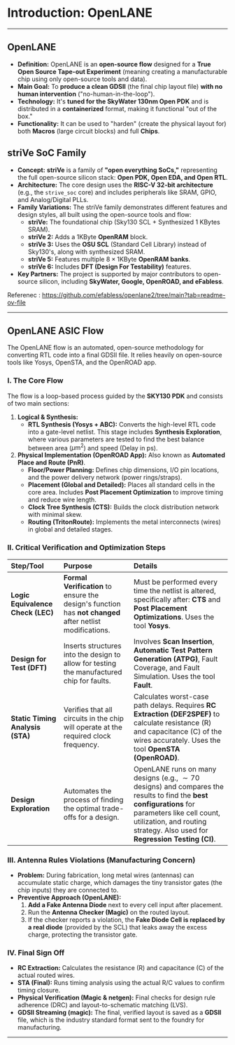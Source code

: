 # Introduction: OpenLANE

---

## OpenLANE
* **Definition:** OpenLANE is an **open-source flow** designed for a **True Open Source Tape-out Experiment** (meaning creating a manufacturable chip using only open-source tools and data).
* **Main Goal:** To **produce a clean GDSII** (the final chip layout file) **with no human intervention** ("no-human-in-the-loop").
* **Technology:** It's **tuned for the SkyWater 130nm Open PDK** and is distributed in a **containerized** format, making it functional "out of the box."
* **Functionality:** It can be used to "harden" (create the physical layout for) both **Macros** (large circuit blocks) and full **Chips**.


## striVe SoC Family
* **Concept:** **striVe** is a family of **"open everything SoCs,"** representing the full open-source silicon stack: **Open PDK, Open EDA, and Open RTL**.
* **Architecture:** The core design uses the **RISC-V 32-bit architecture** (e.g., the `strive_soc` core) and includes peripherals like SRAM, GPIO, and Analog/Digital PLLs.
* **Family Variations:** The striVe family demonstrates different features and design styles, all built using the open-source tools and flow:
    * **striVe:** The foundational chip (Sky130 SCL + Synthesized 1 KBytes SRAM).
    * **striVe 2:** Adds a $1 \text{KByte}$ **OpenRAM** block.
    * **striVe 3:** Uses the **OSU SCL** (Standard Cell Library) instead of Sky130's, along with synthesized SRAM.
    * **striVe 5:** Features multiple $8 \times 1 \text{KByte}$ **OpenRAM banks**.
    * **striVe 6:** Includes **DFT (Design For Testability)** features.
* **Key Partners:** The project is supported by major contributors to open-source silicon, including **SkyWater, Google, OpenROAD, and eFabless**.

Referenec : https://github.com/efabless/openlane2/tree/main?tab=readme-ov-file

---

##  OpenLANE ASIC Flow

The OpenLANE flow is an automated, open-source methodology for converting RTL code into a final GDSII file. It relies heavily on open-source tools like Yosys, OpenSTA, and the OpenROAD app.

### I. The Core Flow

The flow is a loop-based process guided by the **SKY130 PDK** and consists of two main sections:

1.  **Logical & Synthesis:**
    * **RTL Synthesis (Yosys + ABC):** Converts the high-level RTL code into a gate-level netlist. This stage includes **Synthesis Exploration**, where various parameters are tested to find the best balance between area ($\mu\text{m}^2$) and speed (Delay in ps).
2.  **Physical Implementation (OpenROAD App):** Also known as **Automated Place and Route (PnR)**.
    * **Floor/Power Planning:** Defines chip dimensions, I/O pin locations, and the power delivery network (power rings/straps).
    * **Placement (Global and Detailed):** Places all standard cells in the core area. Includes **Post Placement Optimization** to improve timing and reduce wire length.
    * **Clock Tree Synthesis (CTS):** Builds the clock distribution network with minimal skew.
    * **Routing (TritonRoute):** Implements the metal interconnects (wires) in global and detailed stages.

### II. Critical Verification and Optimization Steps

| Step/Tool | Purpose | Details |
| :--- | :--- | :--- |
| **Logic Equivalence Check (LEC)** | **Formal Verification** to ensure the design's function has **not changed** after netlist modifications. | Must be performed every time the netlist is altered, specifically after: **CTS** and **Post Placement Optimizations**. Uses the tool **Yosys**. |
| **Design for Test (DFT)** | Inserts structures into the design to allow for testing the manufactured chip for faults. | Involves **Scan Insertion**, **Automatic Test Pattern Generation (ATPG)**, Fault Coverage, and Fault Simulation. Uses the tool **Fault**. |
| **Static Timing Analysis (STA)** | Verifies that all circuits in the chip will operate at the required clock frequency. | Calculates worst-case path delays. Requires **RC Extraction (DEF2SPEF)** to calculate resistance (R) and capacitance (C) of the wires accurately. Uses the tool **OpenSTA (OpenROAD)**. |
| **Design Exploration** | Automates the process of finding the optimal trade-offs for a design. | OpenLANE runs on many designs (e.g., $\sim 70$ designs) and compares the results to find the **best configurations** for parameters like cell count, utilization, and routing strategy. Also used for **Regression Testing (CI)**. |


### III. Antenna Rules Violations (Manufacturing Concern)

* **Problem:** During fabrication, long metal wires (antennas) can accumulate static charge, which damages the tiny transistor gates (the chip inputs) they are connected to.
* **Preventive Approach (OpenLANE):**
    1.  **Add a Fake Antenna Diode** next to every cell input after placement.
    2.  Run the **Antenna Checker (Magic)** on the routed layout.
    3.  If the checker reports a violation, the **Fake Diode Cell is replaced by a real diode** (provided by the SCL) that leaks away the excess charge, protecting the transistor gate.

### IV. Final Sign Off

* **RC Extraction:** Calculates the resistance (R) and capacitance (C) of the actual routed wires.
* **STA (Final):** Runs timing analysis using the actual R/C values to confirm timing closure.
* **Physical Verification (Magic & netgen):** Final checks for design rule adherence (DRC) and layout-to-schematic matching (LVS).
* **GDSII Streaming (magic):** The final, verified layout is saved as a **GDSII** file, which is the industry standard format sent to the foundry for manufacturing.

---


